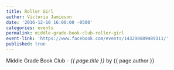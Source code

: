 ```yaml
---
title: Roller Girl
author: Victoria Jamieson
date: '2016-12-10 16:00:00 -0500'
categories: events
permalink: middle-grade-book-club-roller-girl
event-link: 'https://www.facebook.com/events/143290889489311/'
published: true
---
```

Middle Grade Book Club - *{{ page.title }}* by {{ page.author }}
